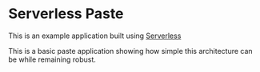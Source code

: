 # Serverless Paste

This is an example application built using [Serverless](http://serverless.com)

This is a basic paste application showing how simple this architecture can be while remaining robust.
